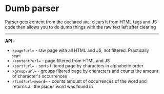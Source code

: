# **Dumb parser**

Parser gets content from the declared `URL`,
clears it from HTML tags and JS code then 
allows you to do dumb things with the raw 
text left after clearing

---

**API:** <br>
- `/page?url=` - raw page with all HTML and JS, not 
filtered. Practically `wget`
- `/content?url=` - page filtered from HTML and JS
- `/sort?url=` - sorts filtered page by characters 
in alphabetic order
- `/group?url=` - groups filtered page by characters 
and counts the amount of character's occurrences
- `/find?url=&word=` - counts amount of occurrences of the 
word and returns all the places word was found
in